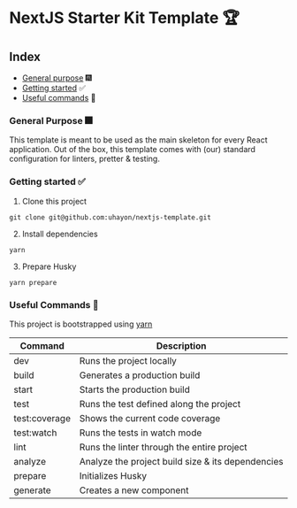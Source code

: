 # NextJS Starter Kit Template :trophy:

## Index
* [General purpose](general-purpose) :fireworks:
* [Getting started](getting-started) :white_check_mark:
* [Useful commands](useful-commands) :notebook:

### General Purpose :fireworks:

This template is meant to be used as the main skeleton for every React application.
Out of the box, this template comes with (our) standard configuration for linters, pretter & testing.

### Getting started :white_check_mark:
1. Clone this project
```shell
git clone git@github.com:uhayon/nextjs-template.git
```

2. Install dependencies
```shell
yarn
```

3. Prepare Husky
```shell
yarn prepare
```

### Useful Commands :notebook:

This project is bootstrapped using [yarn](https://yarnpkg.com/)

| Command | Description |
|---------|-------------|
| dev     | Runs the project locally |
| build   | Generates a production build |
| start   | Starts the production build |
| test    | Runs the test defined along the project |
| test:coverage | Shows the current code coverage |
| test:watch | Runs the tests in watch mode |
| lint    | Runs the linter through the entire project |
| analyze | Analyze the project build size & its dependencies |
| prepare | Initializes Husky |
| generate | Creates a new component |